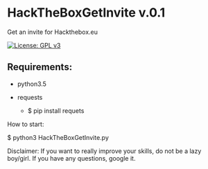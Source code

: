 # HackTheBoxGetInvite v.0.1
Get an invite for Hackthebox.eu

[![License: GPL v3](https://img.shields.io/badge/License-GPL%20v3-blue.svg)](http://www.gnu.org/licenses/gpl-3.0)

## Requirements:

- python3.5
- requests

  * $ pip install requets

How to start:

$ python3 HackTheBoxGetInvite.py

Disclaimer:
If you want to really improve your skills, do not be a lazy boy/girl.
If you have any questions, google it.
